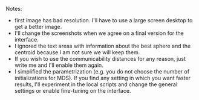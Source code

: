 Notes:
- first image has bad resolution. I'll have to use a large screen desktop to get a better image. 
- I'll change the screenshots when we agree on a final version for the interface.
- I ignored the text areas with information about the best sphere and the centroid because I am not sure we will keep them.
- If you wish to use the communicability distances for any reason, just write me and I'll enable them again.
- I simplified the parametrization (e.g. you do not choose the number of initializations for MDS). If you find any setting in which you want faster results, I'll experiment in the local scripts and change the general settings or enable fine-tuning on the interface.
